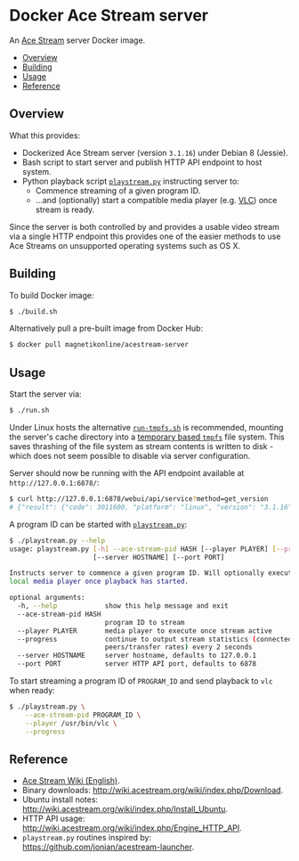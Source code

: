 # Docker Ace Stream server
An [Ace Stream](http://www.acestream.org/) server Docker image.
- [Overview](#overview)
- [Building](#building)
- [Usage](#usage)
- [Reference](#reference)

## Overview
What this provides:
- Dockerized Ace Stream server (version `3.1.16`) under Debian 8 (Jessie).
- Bash script to start server and publish HTTP API endpoint to host system.
- Python playback script [`playstream.py`](playstream.py) instructing server to:
	- Commence streaming of a given program ID.
	- ...and (optionally) start a compatible media player (e.g. [VLC](https://www.videolan.org/vlc/)) once stream is ready.

Since the server is both controlled by and provides a usable video stream via a single HTTP endpoint this provides one of the easier methods to use Ace Streams on unsupported operating systems such as OS X.

## Building
To build Docker image:
```sh
$ ./build.sh
```

Alternatively pull a pre-built image from Docker Hub:
```sh
$ docker pull magnetikonline/acestream-server
```

## Usage
Start the server via:
```sh
$ ./run.sh
```

Under Linux hosts the alternative [`run-tmpfs.sh`](run-tmpfs.sh) is recommended, mounting the server's cache directory into a [temporary based `tmpfs`](run-tmpfs.sh#L12) file system. This saves thrashing of the file system as stream contents is written to disk - which does not seem possible to disable via server configuration.

Server should now be running with the API endpoint available at `http://127.0.0.1:6878/`:

```sh
$ curl http://127.0.0.1:6878/webui/api/service?method=get_version
# {"result": {"code": 3011600, "platform": "linux", "version": "3.1.16"}, "error": null}
```

A program ID can be started with [`playstream.py`](playstream.py):
```sh
$ ./playstream.py --help
usage: playstream.py [-h] --ace-stream-pid HASH [--player PLAYER] [--progress]
                     [--server HOSTNAME] [--port PORT]

Instructs server to commence a given program ID. Will optionally execute a
local media player once playback has started.

optional arguments:
  -h, --help            show this help message and exit
  --ace-stream-pid HASH
                        program ID to stream
  --player PLAYER       media player to execute once stream active
  --progress            continue to output stream statistics (connected
                        peers/transfer rates) every 2 seconds
  --server HOSTNAME     server hostname, defaults to 127.0.0.1
  --port PORT           server HTTP API port, defaults to 6878
```

To start streaming a program ID of `PROGRAM_ID` and send playback to `vlc` when ready:
```sh
$ ./playstream.py \
	--ace-stream-pid PROGRAM_ID \
	--player /usr/bin/vlc \
	--progress
```

## Reference
- [Ace Stream Wiki (English)](http://wiki.acestream.org/wiki/index.php/%D0%97%D0%B0%D0%B3%D0%BB%D0%B0%D0%B2%D0%BD%D0%B0%D1%8F_%D1%81%D1%82%D1%80%D0%B0%D0%BD%D0%B8%D1%86%D0%B0/en).
- Binary downloads: http://wiki.acestream.org/wiki/index.php/Download.
- Ubuntu install notes: http://wiki.acestream.org/wiki/index.php/Install_Ubuntu.
- HTTP API usage: http://wiki.acestream.org/wiki/index.php/Engine_HTTP_API.
- `playstream.py` routines inspired by: https://github.com/jonian/acestream-launcher.
